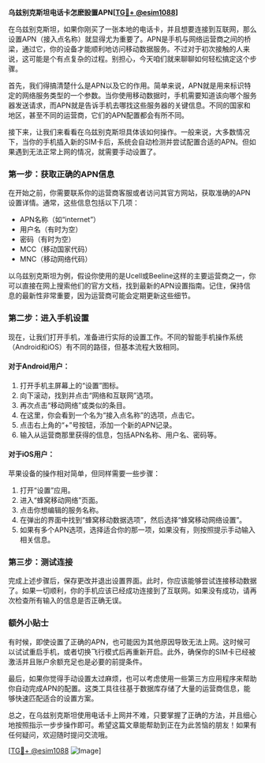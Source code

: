 **乌兹别克斯坦电话卡怎麽設置APN[[TG💪+ @esim1088](https://t.me/s/esim1088)]**

在乌兹别克斯坦，如果你刚买了一张本地的电话卡，并且想要连接到互联网，那么设置APN（接入点名称）就显得尤为重要了。APN是手机与网络运营商之间的桥梁，通过它，你的设备才能顺利地访问移动数据服务。不过对于初次接触的人来说，这可能是个有点复杂的过程。别担心，今天咱们就来聊聊如何轻松搞定这个步骤。

首先，我们得搞清楚什么是APN以及它的作用。简单来说，APN就是用来标识特定的网络服务类型的一个参数。当你使用移动数据时，手机需要知道该向哪个服务器发送请求，而APN就是告诉手机去哪找这些服务器的关键信息。不同的国家和地区，甚至不同的运营商，它们的APN配置都会有所不同。

接下来，让我们来看看在乌兹别克斯坦具体该如何操作。一般来说，大多数情况下，当你的手机插入新的SIM卡后，系统会自动检测并尝试配置合适的APN。但如果遇到无法正常上网的情况，就需要手动设置了。

### **第一步：获取正确的APN信息**
在开始之前，你需要联系你的运营商客服或者访问其官方网站，获取准确的APN设置详情。通常，这些信息包括以下几项：
- APN名称（如“internet”）
- 用户名（有时为空）
- 密码（有时为空）
- MCC（移动国家代码）
- MNC（移动网络代码）

以乌兹别克斯坦为例，假设你使用的是Ucell或Beeline这样的主要运营商之一，你可以直接在网上搜索他们的官方文档，找到最新的APN设置指南。记住，保持信息的最新性非常重要，因为运营商可能会定期更新这些细节。

### **第二步：进入手机设置**
现在，让我们打开手机，准备进行实际的设置工作。不同的智能手机操作系统（Android和iOS）有不同的路径，但基本流程大致相同。

#### **对于Android用户：**
1. 打开手机主屏幕上的“设置”图标。
2. 向下滚动，找到并点击“网络和互联网”选项。
3. 再次点击“移动网络”或类似的条目。
4. 在这里，你会看到一个名为“接入点名称”的选项，点击它。
5. 点击右上角的“+”号按钮，添加一个新的APN记录。
6. 输入从运营商那里获得的信息，包括APN名称、用户名、密码等。

#### **对于iOS用户：**
苹果设备的操作相对简单，但同样需要一些步骤：
1. 打开“设置”应用。
2. 进入“蜂窝移动网络”页面。
3. 点击你想编辑的服务名称。
4. 在弹出的界面中找到“蜂窝移动数据选项”，然后选择“蜂窝移动网络设置”。
5. 如果有多个APN选项，选择适合你的那一项，如果没有，则按照提示手动输入相关信息。

### **第三步：测试连接**
完成上述步骤后，保存更改并退出设置界面。此时，你应该能够尝试连接移动数据了。如果一切顺利，你的手机应该已经成功连接到了互联网。如果没有成功，请再次检查所有输入的信息是否正确无误。

### **额外小贴士**
有时候，即使设置了正确的APN，也可能因为其他原因导致无法上网。这时候可以试试重启手机，或者切换飞行模式后再重新开启。此外，确保你的SIM卡已经被激活并且账户余额充足也是必要的前提条件。

最后，如果你觉得手动设置太过麻烦，也可以考虑使用一些第三方应用程序来帮助你自动完成APN的配置。这类工具往往基于数据库存储了大量的运营商信息，能够快速匹配适合的设置方案。

总之，在乌兹别克斯坦使用电话卡上网并不难，只要掌握了正确的方法，并且细心地按照指示一步步操作即可。希望这篇文章能帮助到正在为此苦恼的朋友！如果有任何疑问，欢迎随时提问交流哦。

[[TG💪+ @esim1088](https://t.me/s/esim1088) ![Image](https://i.postimg.cc/4NQfJmqS/Snipaste-2025-05-13-00-14-12.png)]
